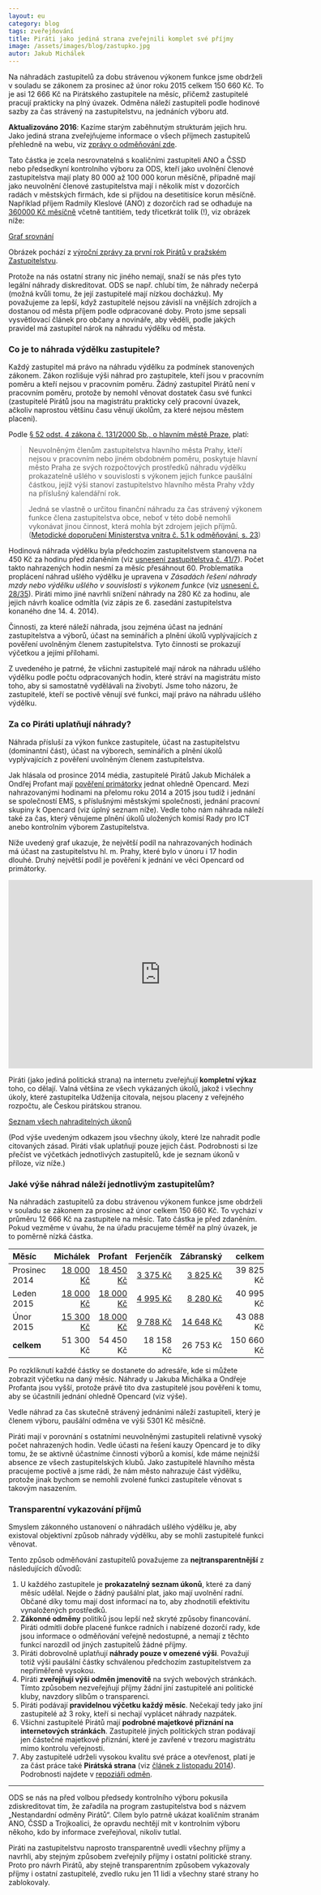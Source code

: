 ```yaml
---
layout: eu
category: blog
tags: zveřejňování
title: Piráti jako jediná strana zveřejnili komplet své příjmy
image: /assets/images/blog/zastupko.jpg
autor: Jakub Michálek
---
```


Na náhradách zastupitelů za dobu strávenou výkonem funkce jsme obdrželi v souladu se zákonem za prosinec až únor roku 2015 celkem 150 660 Kč. To je asi 12 666 Kč na Pirátského zastupitele na měsíc, přičemž zastupitelé pracují prakticky na plný úvazek. Odměna náleží zastupiteli podle hodinové sazby za čas strávený na zastupitelstvu, na jednáních výboru atd. 

**Aktualizováno 2016**: Kazíme starým zaběhnutým strukturám jejich hru. Jako jediná strana zveřejňujeme informace o všech příjmech zastupitelů přehledně na webu, viz [zprávy o odměňování zde](https://github.com/pirati-cz/KlubPraha/tree/master/odmeny).

Tato částka je zcela nesrovnatelná s koaličními zastupiteli ANO a ČSSD nebo předsedkyní kontrolního výboru za ODS, kteří jako uvolnění členové zastupitelstva mají platy 80 000 až 100 000 korun měsíčně, případně mají jako neuvolnění členové zastupitelstva mají i několik míst v dozorčích radách v městských firmách, kde si přijdou na desetitisíce korun měsíčně. Například příjem Radmily Kleslové (ANO) z dozorčích rad se odhaduje na [360000 Kč měsíčně](https://praha.pirati.cz/kleslova-musi-pryc.html) včetně tantitiém, tedy třicetkrát tolik (!), viz obrázek níže:

[Graf srovnání](https://raw.githubusercontent.com/pirati-cz/KlubPraha/master/materialy/vyrocni-zprava/srovnani/srovnani.png)

Obrázek pochází z [výroční zprávy za první rok Pirátů v pražském Zastupitelstvu](https://github.com/pirati-cz/KlubPraha/raw/master/materialy/vyrocni-zprava/vyrocni-zprava.pdf).

Protože na nás ostatní strany nic jiného nemají, snaží se nás přes tyto legální náhrady diskreditovat. ODS se např. chlubí tím, že náhrady nečerpá (možná kvůli tomu, že její zastupitelé mají nízkou docházku). My považujeme za lepší, když zastupitelé nejsou závislí na vnějších zdrojích a dostanou od města příjem podle odpracované doby. Proto jsme sepsali vysvětlovací článek pro občany a novináře, aby věděli, podle jakých pravidel má zastupitel nárok na náhradu výdělku od města. 

### Co je to náhrada výdělku zastupitele?
Každý zastupitel má právo na náhradu výdělku za podmínek stanovených zákonem. Zákon rozlišuje výši náhrad pro zastupitele, kteří jsou v pracovním poměru a kteří nejsou v pracovním poměru. Žádný zastupitel Pirátů není v pracovním poměru, protože by nemohl věnovat dostatek času své funkci (zastupitelé Pirátů jsou na magistrátu prakticky celý pracovní úvazek, ačkoliv naprostou většinu času věnují úkolům, za které nejsou městem placeni).

Podle [§ 52 odst. 4 zákona č. 131/2000 Sb., o hlavním městě Praze](http://www.zakonyprolidi.cz/cs/2000-131#p52-4), platí:

> Neuvolněným členům zastupitelstva hlavního města Prahy, kteří nejsou v pracovním nebo jiném obdobném poměru, poskytuje hlavní město Praha ze svých rozpočtových prostředků náhradu výdělku prokazatelně ušlého v souvislosti s výkonem jejich funkce paušální částkou, jejíž výši stanoví zastupitelstvo hlavního města Prahy vždy na příslušný kalendářní rok.
>
> Jedná se vlastně o určitou finanční náhradu za čas strávený výkonem funkce
člena zastupitelstva obce, neboť v této době nemohli vykonávat jinou činnost, která
mohla být zdrojem jejich příjmů. ([Metodické doporučení Ministerstva vnitra č. 5.1 k odměňování, s. 23][metodika])

[metodika]: http://www.mvcr.cz/odk2/soubor/metodicke-doporuceni-blue-05-1-web-pdf.aspx

Hodinová náhrada výdělku byla předchozím zastupitelstvem stanovena na 450 Kč za hodinu před zdaněním (viz [usnesení zastupitelstva č. 41/7](http://zastupitelstvo.praha.eu/ina2014/tedusndetail.aspx?id=213724)). Počet takto nahrazených hodin nesmí za měsíc přesáhnout 60. Problematika proplácení náhrad ušlého výdělku je upravena v *Zásadách řešení náhrady mzdy nebo výdělku ušlého v souvislosti s výkonem funkce* (viz [usnesení č. 28/35](http://zastupitelstvo.praha.eu/ina2014/tedusndetail.aspx?id=51005)). Piráti mimo jiné navrhli snížení náhrady na 280 Kč za hodinu, ale jejich návrh koalice odmítla (viz zápis ze 6. zasedání zastupitelstva konaného dne 14. 4. 2014).

Činnosti, za které náleží náhrada, jsou zejména účast na jednání zastupitelstva a výborů, účast na seminářích a plnění úkolů vyplývajících z pověření uvolněným členem zastupitelstva. Tyto činnosti se prokazují výčetkou a jejími přílohami.

Z uvedeného je patrné, že všichni zastupitelé mají nárok na náhradu ušlého výdělku podle počtu odpracovaných hodin, které stráví na magistrátu místo toho, aby si samostatně vydělávali na živobytí. Jsme toho názoru, že zastupitelé, kteří se poctivě věnují své funkci, mají právo na náhradu ušlého výdělku.

### Za co Piráti uplatňují náhrady?

Náhrada přísluší za výkon funkce zastupitele, účast na zastupitelstvu (dominantní část), účast na výborech, seminářích a plnění úkolů vyplývajících z pověření uvolněným členem zastupitelstva.

Jak hlásala od prosince 2014 média, zastupitelé Pirátů Jakub Michálek a Ondřej Profant mají [pověření primátorky](https://github.com/pirati-cz/KlubPraha/blob/master/odmeny/2014/12/ondra/scan.pdf) jednat ohledně Opencard. Mezi nahrazovanými hodinami na přelomu roku 2014 a 2015 jsou tudíž i jednání se společností EMS, s příslušnými městskými společnosti, jednání pracovní skupiny k Opencard (viz úplný seznam níže). Vedle toho nám náhrada náleží také za čas, který věnujeme plnění úkolů uložených komisí Rady pro ICT anebo kontrolním výborem Zastupitelstva.

Níže uvedený graf ukazuje, že největší podíl na nahrazovaných hodinách má účast na zastupitelstvu hl. m. Prahy, které bylo v únoru i 17 hodin dlouhé. Druhý největší podíl je pověření k jednání ve věci Opencard od primátorky.

<iframe width="600" height="371" seamless frameborder="0" scrolling="no" src="https://docs.google.com/spreadsheets/d/1B2HewibwWdH-FBZEP5FyDirVtRgAkkg7kYpbUjP9RSA/pubchart?oid=856246634&amp;format=interactive"></iframe>

Piráti (jako jediná politická strana) na internetu zveřejňují **kompletní výkaz** toho, co dělají. Valná většina ze všech vykázaných úkolů, jakož i všechny úkoly, které zastupitelka Udženija citovala, nejsou placeny z veřejného rozpočtu, ale Českou pirátskou stranou.

<a href="https://redmine.pirati.cz/projects/praha/time_entries?utf8=%E2%9C%93&f[]=spent_on&op[spent_on]=*&f[]=cf_16&op[cf_16]=*&f[]=&c[]=project&c[]=spent_on&c[]=user&c[]=activity&c[]=issue&c[]=comments&c[]=hours&c[]=cf_16" class="button" target="_blank">Seznam všech nahraditelných úkonů</a>

(Pod výše uvedeným odkazem jsou všechny úkoly, které lze nahradit podle citovaných zásad. Piráti však uplatňují pouze jejich část. Podrobnosti si lze přečíst ve výčetkách jednotlivých zastupitelů, kde je seznam úkonů v příloze, viz níže.)

### Jaké výše náhrad náleží jednotlivým zastupitelům?

Na náhradách zastupitelů za dobu strávenou výkonem funkce jsme obdrželi v souladu se zákonem za prosinec až únor celkem 150 660 Kč. To vychází v průměru 12 666 Kč na zastupitele na měsíc. Tato částka je před zdaněním. Pokud vezměme v úvahu, že na úřadu pracujeme téměř na plný úvazek, je to poměrně nízká částka.

|	**Měsíc**     | Michálek  |   Profant | Ferjenčík |	Zábranský |	**celkem** |
| :------------ | --------: | --------: | --------: | --------: | ---------: |
| Prosinec 2014 |	[18 000 Kč][m-12] |	[18 450 Kč][p-12] |	 [3 375 Kč][f-12] |	 [3 825 Kč][z-12]	|  39 825 Kč |
| Leden 2015    | [18 000 Kč][m-01]	| [18 000 Kč][p-01] |	 [4 995 Kč][f-01]	|  [8 280 Kč][z-01]	|  40 995 Kč |
| Únor 2015     | [15 300 Kč][m-02] | [18 000 Kč][p-02]	|  [9 788 Kč][f-02]	| [14 648 Kč][z-02]	|  43 088 Kč |
| **celkem**    | 51 300 Kč	| 54 450 Kč	| 18 158 Kč	| 26 753 Kč	| 150 660 Kč |

Po rozkliknutí každé částky se dostanete do adresáře, kde si můžete zobrazit výčetku na daný měsíc. Náhrady u Jakuba Michálka a Ondřeje Profanta jsou vyšší, protože právě tito dva zastupitelé jsou pověřeni k tomu, aby se účastnili jednání ohledně Opencard (viz výše).

[m-12]: https://github.com/pirati-cz/KlubPraha/blob/master/odmeny/2014/12/jakub
[m-01]: https://github.com/pirati-cz/KlubPraha/blob/master/odmeny/2015/01/jakub
[m-02]: https://github.com/pirati-cz/KlubPraha/blob/master/odmeny/2015/02/jakub
[p-12]: https://github.com/pirati-cz/KlubPraha/tree/master/odmeny/2014/12/ondra
[p-01]: https://github.com/pirati-cz/KlubPraha/tree/master/odmeny/2015/01/ondra
[p-02]: https://github.com/pirati-cz/KlubPraha/tree/master/odmeny/2015/02/ondra
[f-12]: https://github.com/pirati-cz/KlubPraha/blob/master/odmeny/2014/12/miki
[f-01]: https://github.com/pirati-cz/KlubPraha/blob/master/odmeny/2015/01/miki
[f-02]: https://github.com/pirati-cz/KlubPraha/blob/master/odmeny/2015/02/miki
[z-12]: https://github.com/pirati-cz/KlubPraha/tree/master/odmeny/2014/12/adam
[z-01]: https://github.com/pirati-cz/KlubPraha/tree/master/odmeny/2015/01/adam
[z-02]: https://github.com/pirati-cz/KlubPraha/tree/master/odmeny/2015/02/adam

Vedle náhrad za čas skutečně strávený jednáními náleží zastupiteli, který je členem výboru, paušální odměna ve výši 5301 Kč měsíčně.

Piráti mají v porovnání s ostatními neuvolněnými zastupiteli relativně vysoký počet nahrazených hodin. Vedle účasti na řešení kauzy Opencard je to díky tomu, že se aktivně účastníme činnosti výborů a komisí, kde máme nejnižší absence ze všech zastupitelských klubů. Jako zastupitelé hlavního města pracujeme poctivě a jsme rádi, že nám město nahrazuje část výdělku, protože jinak bychom se nemohli zvolené funkci zastupitele věnovat s takovým nasazením.

### Transparentní vykazování příjmů

Smyslem zákonného ustanovení o náhradách ušlého výdělku je, aby existoval objektivní způsob náhrady výdělku, aby se mohli zastupitelé funkci věnovat. 

Tento způsob odměňování zastupitelů považujeme za **nejtransparentnější** z následujících důvodů:

1. U každého zastupitele je **prokazatelný seznam úkonů**, které za daný měsíc udělal. Nejde o žádný paušální plat, jako mají uvolnění radní. Občané díky tomu mají dost informací na to, aby zhodnotili efektivitu vynaložených prostředků.
2. **Zákonné odměny** politiků jsou lepší než skryté způsoby financování. Piráti odmítli dobře placené funkce radních i nabízené dozorčí rady, kde jsou informace o odměňování veřejně nedostupné, a nemají z těchto funkcí narozdíl od jiných zastupitelů žádné příjmy.
3. Piráti dobrovolně uplatňují **náhrady pouze v omezené výši**. Považují totiž výši paušální částky schválenou předchozím zastupitelstvem za nepřiměřeně vysokou.
4. Piráti **zveřejňují výši odměn jmenovitě** na svých webových stránkách. Tímto způsobem nezveřejňují příjmy žádní jiní zastupitelé ani politické kluby, navzdory slibům o transparenci.
5. Piráti podávají **pravidelnou výčetku každý měsíc**. Nečekají tedy jako jiní zastupitelé až 3 roky, kteří si nechají vyplácet náhrady nazpátek.
6. Všichni zastupitelé Pirátů mají **podrobné majetkové přiznání na internetových stránkách**. Zastupitelé jiných politických stran podávají jen částečné majetkové přiznání, které je zavřené v trezoru magistrátu mimo kontrolu veřejnosti.
7. Aby zastupitelé udrželi vysokou kvalitu své práce a otevřenost, platí je za část práce také **Pirátská strana** (viz [článek z listopadu 2014](/zastupitele-piratu-pracuji-naplno.html)). Podrobnosti najdete v [repoziáři odměn](https://github.com/pirati-cz/KlubPraha/tree/master/odmeny).

----

ODS se nás na před volbou předsedy kontrolního výboru pokusila zdiskreditovat tím, že zařadila na program zastupitelstva bod s názvem „Nestandardní odměny Pirátů“. Cílem bylo patrně ukázat koaličním stranám ANO, ČSSD a Trojkoalici, že opravdu nechtějí mít v kontrolním výboru někoho, kdo by informace zveřejňoval, nikoliv tutlal.

Piráti na zastupitelstvu naprosto transparentně uvedli všechny příjmy a navrhli, aby stejným způsobem zveřejnily příjmy i ostatní politické strany. Proto pro návrh Pirátů, aby stejně transparentním způsobem vykazovaly příjmy i ostatní zastupitelé, zvedlo ruku jen 11 lidí a všechny staré strany ho zablokovaly.
